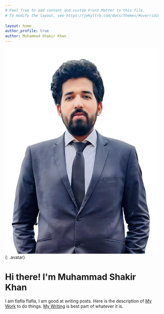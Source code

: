 ```yaml
---
# Feel free to add content and custom Front Matter to this file.
# To modify the layout, see https://jekyllrb.com/docs/themes/#overriding-theme-defaults

layout: home
author_profile: true
author: Muhammad Shakir Khan
---
```


![leigh avatar](/assets/images/my1.jpg){: .avatar}
# Hi there! I'm Muhammad Shakir Khan
I am flafla flafla, I am good at writing posts. Here is the description of [My Work](/mywork) to do things. [My Writing](/mywriting) is best part of whatever it is.